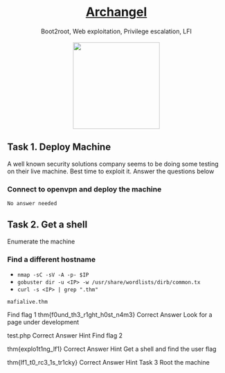 # <div align="center">[Archangel](https://tryhackme.com/r/room/archangel)</div>
<div align="center">Boot2root, Web exploitation, Privilege escalation, LFI</div>
<br>
<div align="center">
<img src="https://github.com/user-attachments/assets/a2d75f44-5757-47a5-899a-0b4fc03059ab" height="200"></img>
</div>

## Task 1. Deploy Machine

A well known security solutions company seems to be doing some testing on their live machine. Best time to exploit it.
Answer the questions below
### Connect to openvpn and deploy the machine
```
No answer needed
```
## Task 2. Get a shell

Enumerate the machine
### Find a different hostname
* ```nmap -sC -sV -A -p- $IP```
* ```gobuster dir -u <IP> -w /usr/share/wordlists/dirb/common.tx```
* ```curl -s <IP> | grep ".thm"```
```
mafialive.thm
```
Find flag 1
thm{f0und_th3_r1ght_h0st_n4m3}
Correct Answer
Look for a page under development

test.php
Correct Answer
Hint
Find flag 2

thm{explo1t1ng_lf1}
Correct Answer
Hint
Get a shell and find the user flag

thm{lf1_t0_rc3_1s_tr1cky}
Correct Answer
Hint
Task 3
Root the machine
